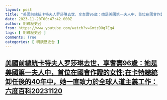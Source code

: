 ```yaml
---
layout: post
title: "美國前總統卡特夫人罗莎琳去世，享耆壽96歲：她是美國第一夫人中，首位在國會作證的女性;在卡特總統卸任後的40年中，她一直致力於全球人道主義工作：六度百科20231120"
date: 2023-11-20T00:47:42.000Z
author: 明鏡歷史台
from: https://www.youtube.com/watch?v=GmtzDOg7Eq4
tags: [ 明鏡歷史台 ]
comments: True
categories: [ 明鏡歷史台 ]
---
```

<!--1700441262000-->
[美國前總統卡特夫人罗莎琳去世，享耆壽96歲：她是美國第一夫人中，首位在國會作證的女性;在卡特總統卸任後的40年中，她一直致力於全球人道主義工作：六度百科20231120](https://www.youtube.com/watch?v=GmtzDOg7Eq4)
------

<div>

</div>
